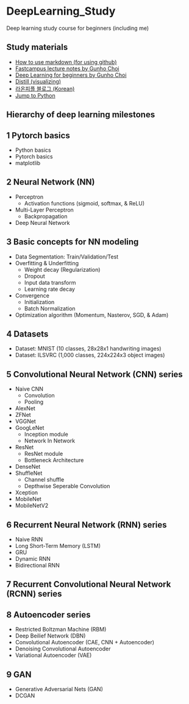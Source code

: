 # DeepLearning_Study
Deep learning study course for beginners (including me)

## Study materials
- [How to use markdown (for using github)](https://guides.github.com/features/mastering-markdown/)
- [Fastcampus lecture notes by Gunho Choi](https://github.com/tyami/PyTorch-FastCampus)
- [Deep Learning for beginners by Gunho Choi](https://github.com/GunhoChoi/Deep-Learning-For-Beginners)
- [Distill (visualizing)](https://distill.pub)
- [라온피플 블로그 (Korean)](https://laonple.blog.me/220463627091)
- [Jump to Python](https://wikidocs.net/book/1)

## Hierarchy of deep learning milestones

## 1 Pytorch basics
- Python basics
- Pytorch basics
- matplotlib

## 2 Neural Network (NN)
- Perceptron
  + Activation functions (sigmoid, softmax, & ReLU)
- Multi-Layer Perceptron
  + Backpropagation
- Deep Neural Network

## 3 Basic concepts for NN modeling
- Data Segmentation: Train/Validation/Test
- Overfitting & Underfitting
  + Weight decay (Regularization)
  + Dropout
  + Input data transform
  + Learning rate decay
- Convergence
  + Initialization
  + Batch Normalization
- Optimization algorithm (Momentum, Nasterov, SGD, & Adam)

## 4 Datasets
- Dataset: MNIST (10 classes, 28x28x1 handwriting images)
- Dataset: ILSVRC (1,000 classes, 224x224x3 object images)

## 5 Convolutional Neural Network (CNN) series
- Naive CNN
  + Convolution
  + Pooling
- AlexNet
- ZFNet
- VGGNet
- GoogLeNet
  + Inception module
  + Network In Network
- ResNet
  + ResNet module
  + Bottleneck Architecture
- DenseNet
- ShuffleNet
  + Channel shuffle
  + Depthwise Seperable Convolution
- Xception
- MobileNet
- MobileNetV2

## 6 Recurrent Neural Network (RNN) series
- Naive RNN
- Long Short-Term Memory (LSTM)
- GRU
- Dynamic RNN
- Bidirectional RNN

## 7 Recurrent Convolutional Neural Network (RCNN) series

## 8 Autoencoder series
- Restricted Boltzman Machine (RBM)
- Deep Beilief Network (DBN)
- Convolutional Autoencoder (CAE, CNN + Autoencoder)
- Denoising Convolutional Autoencoder
- Variational Autoencoder (VAE)

## 9 GAN
- Generative Adversarial Nets (GAN)
- DCGAN

